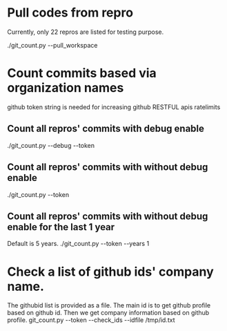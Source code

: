 # Pull codes from repro
Currently, only 22 repros are listed for testing purpose.

./git_count.py --pull_workspace

# Count commits based via organization names

github token string is needed for increasing github RESTFUL apis ratelimits
## Count all repros' commits with debug enable
./git_count.py --debug --token <token string>

## Count all repros' commits with without debug enable
./git_count.py --token <token string>

## Count all repros' commits with without debug enable for the last 1 year
Default is 5 years.
./git_count.py --token <token string> --years 1

# Check a list of github ids' company name.
The githubid list is provided as a file. The main id is to get github profile based on github id. Then we get company information based on github profile.
git_count.py --token <token> --check_ids --idfile /tmp/id.txt